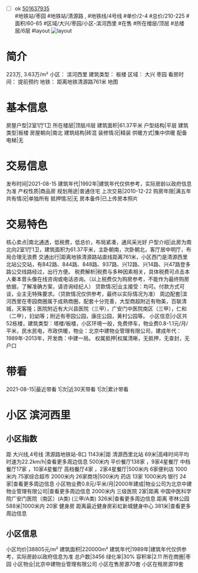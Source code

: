 - [ ] ok [501637935](https://bj.5i5j.com/ershoufang/501637935.html)  
 #地铁站/枣园 #地铁站/清源路 ,  #地铁线/4号线
#单价/2-4 #总价/210-225 #面积/60-65   #区域/大兴/枣园/小区-滨河西里 #在售 #所在楼层/顶层 #总楼层/6层 #layout 
![layout](http://image2a.5i5j.com/bdir/layout/fbb9a575b9794685acc13a2db6eabb50.jpg_P5.jpg) 
# 简介 
 223万,  3.63万/m² 
小区： 滨河西里
建筑类型： 板楼
区域： 大兴 枣园
看房时间： 提前预约
地铁： 距离地铁清源路761米 地图
# 基本信息 
 房屋户型|2室1厅1卫
所在楼层|顶层/6层
建筑面积|61.37平米
户型结构|平层
建筑类型|板楼
房屋朝向|南北
建筑结构|砖混
装修情况|精装
供暖方式|集中供暖
配备电梯|无
# 交易信息 
 发布时间|2021-08-15
建筑年代|1992年|建筑年代仅供参考，实际房龄以政府信息为准
产权性质|商品房
规划用途|普通住宅
上次交易|2010-12-22
购房年限|满五年
共有情况|单独所有
抵押情况|无
房本备件|已上传房本照片
# 交易特色 
 核心卖点|南北通透，低税费，低总价，布局紧凑，通风采光好
户型介绍|此房为南北向2室1厅1卫，建筑面积为61.37平米，主卧朝南，次卧朝北，客厅居中明厅，布局合理无浪费
交通出行|距离地铁清源路站直线距离761米，小区西门是清源西里北站公交站，有842路、844路、848路、937路、兴12路、兴14路、兴47路登多路公交线路经过，出行方便。
税费解析|税费与多种因素相关，具体税费可点击本人秦本晋头像在线咨询或电话咨询。（以上税费仅为购房参考，不能作为最终购房依据，了解准确方案，请咨询经纪人）
贷款情况|业主接受：均可。付款方式可谈，业主无特殊要求。（贷款情况仅供参考，最终以实际情况为准）
周边配套|滨河西里在枣园商圈属于成熟商圈，配套十分完善，大型商超附近有物美，百联清城，天客隆；医院附近有大兴县医院（三甲），广安门中医院南区（三甲），仁和（二甲），妇幼等；附近有枣园公园，康庄公园，黄村公园等。
小区信息|小区共52栋楼，建筑类型：塔楼/板楼，小区环境一般，免费停车，物业费0.8-1.1元/月/平米，民水民电，市政供暖，物业：北京中建物业管理有限公司，建成年代：1989年-2013年，开发商：中建一局。
权属抵押|权属清晰，无抵押，无查封，无户口
# 带看 
 2021-08-15|最近带看	 1|次|近30天带看	 1|次|累计带看
# 小区 滨河西里
## 小区指数 
 距 大兴线,4号线 清源路地铁站-B口 1143米|距 清源西里北站 69米|高峰时间平均时速为22.2km/h|查看更多周边信息
500米内 平价餐厅138家 ，9家4星餐厅
中档餐厅17家 ，10家4星餐厅
高档餐厅4家 ，2家4星餐厅|500米内 6家便利店
1000米内 75家综合超市
2000米内 26家商场|500米内 药店 13家
1000米内 银行 24家|查看更多周边信息
小区物业费0.8元/平米/月|2000年建成|物业公司为北京中建物业管理有限公司|查看更多周边信息
2000米内 三级医院 2家|距离 中国中医科学院广安门医院（南区）(A类) (三甲/A类) 326米|查看更多周边信息
距离 枣林公园 588米|1000米内 20家 健身房
距离最近健身房彩虹新城健身中心 381米|查看更多周边信息
## 小区信息 
 小区均价|38805元/m²
建筑面积|220000m²
建筑年代|1989年|建筑年代仅供参考，实际房龄以政府信息为准
总户数|3456
绿化率|30%
容积率|2.11
所在商圈|枣园
小区物业|北京中建物业管理有限公司
小区在售房源70套
小区在租房源19套
